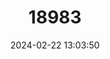 ---
title: "18983"
category: "Pyrgulopsis pisteri"
draft: false
date: 2024-02-22 13:03:50
languages:
  English: ["Median-gland Nevada Springsnail"]
---
